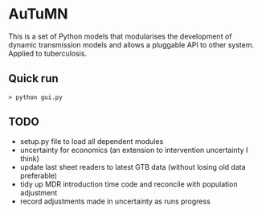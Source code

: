   
AuTuMN  
======  
  
This is a set of Python models that modularises the development of dynamic transmission models and allows a
pluggable API to other system. Applied to tuberculosis.

## Quick run

```> python gui.py```

## TODO
- setup.py file to load all dependent modules
- uncertainty for economics (an extension to intervention uncertainty I think)
- update last sheet readers to latest GTB data (without losing old data preferable)
- tidy up MDR introduction time code and reconcile with population adjustment
- record adjustments made in uncertainty as runs progress

